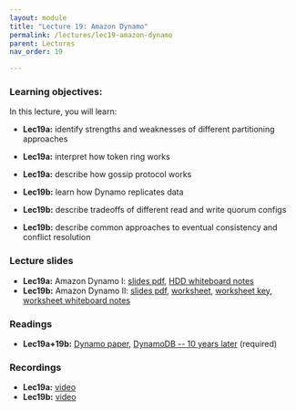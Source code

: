 ```yaml
---
layout: module
title: "Lecture 19: Amazon Dynamo"
permalink: /lectures/lec19-amazon-dynamo
parent: Lectures
nav_order: 19

---
```


### Learning objectives:

In this lecture, you will learn:

* **Lec19a:** identify strengths and weaknesses of different partitioning approaches
* **Lec19a:** interpret how token ring works
* **Lec19a:** describe how gossip protocol works


* **Lec19b:** learn how Dynamo replicates data
* **Lec19b:** describe tradeoffs of different read and write quorum configs
* **Lec19b:** describe common approaches to eventual consistency and conflict resolution



### Lecture slides

* **Lec19a:** Amazon Dynamo I: [slides pdf](/ds5110-spring25/assets/docs/lec19a-amazon-dynamo-i.pdf), [HDD whiteboard notes](/ds5110-spring25/assets/docs/lec19a_hdd_notes.jpg)
* **Lec19b:** Amazon Dynamo II: [slides pdf](/ds5110-spring25/assets/docs/lec19b-amazon-dynamo-ii.pdf), [worksheet](/ds5110-spring25/assets/docs/worksheet_dynamo.pdf), [worksheet key](/ds5110-spring25/assets/docs/worksheet_dynamo_key.pdf), [worksheet whiteboard notes](/ds5110-spring25/assets/docs/lec19b_whiteboard_notes.jpg)



### Readings 

* **Lec19a+19b:** [Dynamo paper](https://www.allthingsdistributed.com/2007/10/amazons_dynamo.html), [DynamoDB -- 10 years later](https://www.amazon.science/latest-news/amazons-dynamodb-10-years-later) (required)


### Recordings

* **Lec19a:** [video](https://edstem.org/us/courses/72907/discussion/6556537)
* **Lec19b:** [video](https://edstem.org/us/courses/72907/discussion/6597409)


